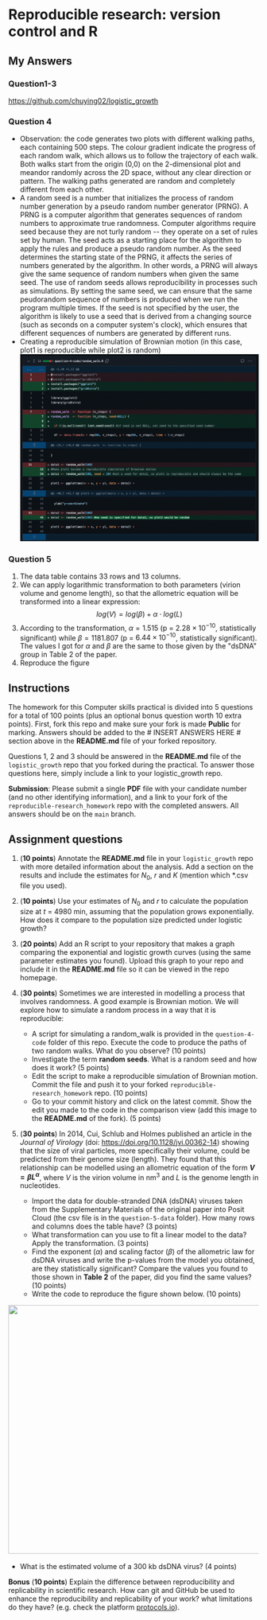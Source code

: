 # Reproducible research: version control and R

## My Answers
### Question1-3
https://github.com/chuying02/logistic_growth

### Question 4
- Observation: the code generates two plots with different walking paths, each containing 500 steps. The colour gradient indicate the progress of each random walk, which allows us to follow the trajectory of each walk. Both walks start from the origin (0,0) on the 2-dimensional plot and meandor randomly across the 2D space, without any clear direction or pattern. The walking paths generated are random and completely different from each other. 
- A random seed is a number that initializes the process of random number generation by a pseudo random number generator (PRNG). A PRNG is a computer algorithm that generates sequences of random numbers to approximate true randomness. Computer algorithms require seed because they are not turly random -- they operate on a set of rules set by human. The seed acts as a starting place for the algorithm to apply the rules and produce a pseudo random number. As the seed determines the starting state of the PRNG, it affects the series of numbers generated by the algorithm. In other words, a PRNG will always give the same sequence of random numbers when given the same seed. The use of random seeds allows reproducibility in processes such as simulations. By setting the same seed, we can ensure that the same peudorandom sequence of numbers is produced when we run the program multiple times. If the seed is not specified by the user, the algorithm is likely to use a seed that is derived from a changing source (such as seconds on a computer system's clock), which ensures that different sequences of numbers are generated by different runs.
- Creating a reproducible simulation of Brownian motion (in this case, plot1 is reproducible while plot2 is random)
![Changes made](changes_made.png)

### Question 5
1. The data table contains 33 rows and 13 columns.
2. We can apply logarithmic transformation to both parameters (virion volume and genome length), so that the allometric equation will be transformed into a linear expression:
 $$log(V) = log(\beta) + \alpha \cdot log(L)$$
3. According to the transformation, $\alpha = 1.515$ (p = $2.28 \times 10^{-10}$, statistically significant) while $\beta = 1181.807$ (p = $6.44 \times 10^{-10}$, statistically significant). The values I got for $\alpha$ and $\beta$ are the same to those given by the "dsDNA" group in Table 2 of the paper.
4. Reproduce the figure

## Instructions

The homework for this Computer skills practical is divided into 5 questions for a total of 100 points (plus an optional bonus question worth 10 extra points). First, fork this repo and make sure your fork is made **Public** for marking. Answers should be added to the # INSERT ANSWERS HERE # section above in the **README.md** file of your forked repository.

Questions 1, 2 and 3 should be answered in the **README.md** file of the `logistic_growth` repo that you forked during the practical. To answer those questions here, simply include a link to your logistic_growth repo.

**Submission**: Please submit a single **PDF** file with your candidate number (and no other identifying information), and a link to your fork of the `reproducible-research_homework` repo with the completed answers. All answers should be on the `main` branch.

## Assignment questions 

1) (**10 points**) Annotate the **README.md** file in your `logistic_growth` repo with more detailed information about the analysis. Add a section on the results and include the estimates for $N_0$, $r$ and $K$ (mention which *.csv file you used).
   
2) (**10 points**) Use your estimates of $N_0$ and $r$ to calculate the population size at $t$ = 4980 min, assuming that the population grows exponentially. How does it compare to the population size predicted under logistic growth? 

3) (**20 points**) Add an R script to your repository that makes a graph comparing the exponential and logistic growth curves (using the same parameter estimates you found). Upload this graph to your repo and include it in the **README.md** file so it can be viewed in the repo homepage.
   
4) (**30 points**) Sometimes we are interested in modelling a process that involves randomness. A good example is Brownian motion. We will explore how to simulate a random process in a way that it is reproducible:

   - A script for simulating a random_walk is provided in the `question-4-code` folder of this repo. Execute the code to produce the paths of two random walks. What do you observe? (10 points)
   - Investigate the term **random seeds**. What is a random seed and how does it work? (5 points)
   - Edit the script to make a reproducible simulation of Brownian motion. Commit the file and push it to your forked `reproducible-research_homework` repo. (10 points)
   - Go to your commit history and click on the latest commit. Show the edit you made to the code in the comparison view (add this image to the **README.md** of the fork). (5 points)

5) (**30 points**) In 2014, Cui, Schlub and Holmes published an article in the *Journal of Virology* (doi: https://doi.org/10.1128/jvi.00362-14) showing that the size of viral particles, more specifically their volume, could be predicted from their genome size (length). They found that this relationship can be modelled using an allometric equation of the form **$`V = \beta L^{\alpha}`$**, where $`V`$ is the virion volume in nm<sup>3</sup> and $`L`$ is the genome length in nucleotides.

   - Import the data for double-stranded DNA (dsDNA) viruses taken from the Supplementary Materials of the original paper into Posit Cloud (the csv file is in the `question-5-data` folder). How many rows and columns does the table have? (3 points)
   - What transformation can you use to fit a linear model to the data? Apply the transformation. (3 points)
   - Find the exponent ($\alpha$) and scaling factor ($\beta$) of the allometric law for dsDNA viruses and write the p-values from the model you obtained, are they statistically significant? Compare the values you found to those shown in **Table 2** of the paper, did you find the same values? (10 points)
   - Write the code to reproduce the figure shown below. (10 points)

  <p align="center">
     <img src="https://github.com/josegabrielnb/reproducible-research_homework/blob/main/question-5-data/allometric_scaling.png" width="600" height="500">
  </p>

  - What is the estimated volume of a 300 kb dsDNA virus? (4 points)

**Bonus** (**10 points**) Explain the difference between reproducibility and replicability in scientific research. How can git and GitHub be used to enhance the reproducibility and replicability of your work? what limitations do they have? (e.g. check the platform [protocols.io](https://www.protocols.io/)).
